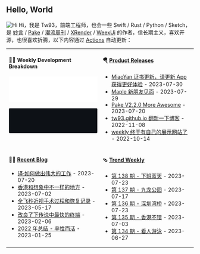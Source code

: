## Hello, World

<img src='https://qpluspicture.oss-cn-beijing.aliyuncs.com/6LjjQA/Hi.gif' alt='Hi' width="24"/> Hi，我是 Tw93，前端工程师，也会一些 Swift / Rust / Python / Sketch，是 [妙言](https://miaoyan.app/) / [Pake](https://github.com/tw93/pake) / [潮流周刊](https://weekly.tw93.fun/) / [XRender](https://xrender.fun/) / [WeexUi](https://apache.github.io/incubator-weex-ui/) 的作者，信长期主义，喜欢开源，也很喜欢折腾，以下内容通过 <a href="https://github.com/tw93/tw93/actions" target="_blank">Actions</a> 自动更新：

<table width="960px">
<tr>
<td valign="top" width="50%">

#### 🏊‍♂️ Weekly Development Breakdown

![light](https://raw.githubusercontent.com/tw93/tw93/master/images/wakatime_weekly_language_stats.svg#gh-light-mode-only)

![dark](https://raw.githubusercontent.com/tw93/tw93/master/images/wakatime_weekly_language_stats_black.svg#gh-dark-mode-only)

</td>
<td valign="top" width="50%">

#### 🪂 <a href="https://github.com/tw93/tw93/blob/master/releases.md" target="_blank">Product Releases</a>

<!-- recent_releases starts -->
* <a href='https://github.com/tw93/MiaoYan/releases/tag/V1.11.1' target='_blank'>MiaoYan 证书更新，请更新 App 获得更好体验</a> - 2023-07-30
* <a href='https://github.com/tw93/Maple/releases/tag/V0.1.0' target='_blank'>Maple 新朋友见面</a> - 2023-07-29
* <a href='https://github.com/tw93/Pake/releases/tag/V2.2.0' target='_blank'>Pake V2.2.0 More Awesome</a> - 2023-07-20
* <a href='https://github.com/tw93/tw93.github.io/releases/tag/V0.3.0' target='_blank'>tw93.github.io 翻新一下博客</a> - 2022-11-08
* <a href='https://github.com/tw93/weekly/releases/tag/V0.1' target='_blank'>weekly 终于有自己的展示网站了</a> - 2022-10-14
<!-- recent_releases ends -->

</td>
</tr>
<tr>
<td valign="top" width="50%">

#### 🤾‍♂️ <a href="https://tw93.fun" target="_blank">Recent Blog</a>

<!-- blog starts -->
* <a href='https://tw93.fun/2023-07-20/great.html' target='_blank'>译·如何做出伟大的工作</a> - 2023-07-20
* <a href='https://tw93.fun/2023-07-02/hongkong.html' target='_blank'>香港和想象中不一样的地方</a> - 2023-07-02
* <a href='https://tw93.fun/2023-05-17/eyes.html' target='_blank'>全飞秒近视手术过程和恢复记录</a> - 2023-05-17
* <a href='https://tw93.fun/2023-02-06/alacritty.html' target='_blank'>改良了下传说中最快的终端</a> - 2023-02-06
* <a href='https://tw93.fun/2023-01-25/my-2022.html' target='_blank'>2022 年总结 - 率性而活</a> - 2023-01-25
<!-- blog ends -->

</td>
<td valign="top" width="50%">

#### 🩴 <a href="https://weekly.tw93.fun" target="_blank">Trend Weekly</a>

<!-- weekly starts -->

* [第 138 期 - 下班蓝天](https://weekly.tw93.fun/posts/138-下班蓝天) - 2023-07-23
* [第 137 期 - 九龙公园](https://weekly.tw93.fun/posts/137-九龙公园) - 2023-07-17
* [第 136 期 - 深圳湾桥](https://weekly.tw93.fun/posts/136-深圳湾桥) - 2023-07-23
* [第 135 期 - 香港不错](https://weekly.tw93.fun/posts/135-香港不错) - 2023-07-03
* [第 134 期 - 看人游泳](https://weekly.tw93.fun/posts/134-看人游泳) - 2023-06-27

<!-- weekly ends -->

</td>
</tr>

</table>
